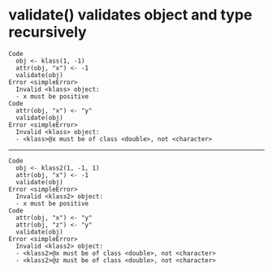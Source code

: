 # validate() validates object and type recursively

    Code
      obj <- klass(1, -1)
      attr(obj, "x") <- -1
      validate(obj)
    Error <simpleError>
      Invalid <klass> object:
      - x must be positive
    Code
      attr(obj, "x") <- "y"
      validate(obj)
    Error <simpleError>
      Invalid <klass> object:
      - <klass>@x must be of class <double>, not <character>

---

    Code
      obj <- klass2(1, -1, 1)
      attr(obj, "x") <- -1
      validate(obj)
    Error <simpleError>
      Invalid <klass2> object:
      - x must be positive
    Code
      attr(obj, "x") <- "y"
      attr(obj, "z") <- "y"
      validate(obj)
    Error <simpleError>
      Invalid <klass2> object:
      - <klass2>@x must be of class <double>, not <character>
      - <klass2>@z must be of class <double>, not <character>

